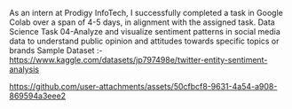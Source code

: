 As an intern at Prodigy InfoTech, I successfully completed a task in Google Colab over a span of 4-5 days, in alignment with the assigned task. 
Data Science Task 04-Analyze and visualize sentiment patterns in social media data to understand public opinion and attitudes towards specific topics or brands 
Sample Dataset :- https://www.kaggle.com/datasets/jp797498e/twitter-entity-sentiment-analysis


https://github.com/user-attachments/assets/50cfbcf8-9631-4a54-a908-869594a3eee2

